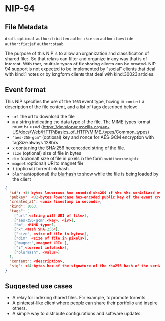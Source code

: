 NIP-94
======

File Metadata
-------------

`draft` `optional` `author:frbitten` `author:kieran` `author:lovvtide` `author:fiatjaf` `author:staab`

The purpose of this NIP is to allow an organization and classification of shared files. So that relays can filter and organize in any way that is of interest. With that, multiple types of filesharing clients can be created. NIP-94 support is not expected to be implemented by "social" clients that deal with kind:1 notes or by longform clients that deal with kind:30023 articles.

## Event format

This NIP specifies the use of the `1063` event type, having in `content` a description of the file content, and a list of tags described below:

* `url` the url to download the file
* `m` a string indicating the data type of the file. The MIME types format must be used (https://developer.mozilla.org/en-US/docs/Web/HTTP/Basics_of_HTTP/MIME_types/Common_types)
* `"aes-256-gcm"` (optional)  key and nonce for AES-GCM encryption with tagSize always 128bits
* `x` containing the SHA-256 hexencoded string of the file.
* `size` (optional) size of file in bytes
* `dim` (optional) size of file in pixels in the form `<width>x<height>`
* `magnet` (optional) URI to magnet file
* `i` (optional) torrent infohash
* `blurhash`(optional) the [blurhash](https://github.com/woltapp/blurhash) to show while the file is being loaded by the client

```json
{
  "id": <32-bytes lowercase hex-encoded sha256 of the the serialized event data>,
  "pubkey": <32-bytes lowercase hex-encoded public key of the event creator>,
  "created_at": <unix timestamp in seconds>,
  "kind": 1063,
  "tags": [
    ["url",<string with URI of file>],
    ["aes-256-gcm",<key>, <iv>],
    ["m", <MIME type>],
    ["x",<Hash SHA-256>],
    ["size", <size of file in bytes>],
    ["dim", <size of file in pixels>],
    ["magnet",<magnet URI> ],
    ["i",<torrent infohash>],
    ["blurhash", <value>]
  ],
  "content": <description>,
  "sig": <64-bytes hex of the signature of the sha256 hash of the serialized event data, which is the same as the "id" field>
}
```

## Suggested use cases

* A relay for indexing shared files. For example, to promote torrents.
* A pinterest-like client where people can share their portfolio and inspire others.
* A simple way to distribute configurations and software updates.
